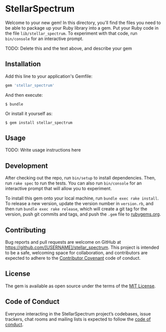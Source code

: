 # StellarSpectrum

Welcome to your new gem! In this directory, you'll find the files you need to be able to package up your Ruby library into a gem. Put your Ruby code in the file `lib/stellar_spectrum`. To experiment with that code, run `bin/console` for an interactive prompt.

TODO: Delete this and the text above, and describe your gem

## Installation

Add this line to your application's Gemfile:

```ruby
gem 'stellar_spectrum'
```

And then execute:

    $ bundle

Or install it yourself as:

    $ gem install stellar_spectrum

## Usage

TODO: Write usage instructions here

## Development

After checking out the repo, run `bin/setup` to install dependencies. Then, run `rake spec` to run the tests. You can also run `bin/console` for an interactive prompt that will allow you to experiment.

To install this gem onto your local machine, run `bundle exec rake install`. To release a new version, update the version number in `version.rb`, and then run `bundle exec rake release`, which will create a git tag for the version, push git commits and tags, and push the `.gem` file to [rubygems.org](https://rubygems.org).

## Contributing

Bug reports and pull requests are welcome on GitHub at https://github.com/[USERNAME]/stellar_spectrum. This project is intended to be a safe, welcoming space for collaboration, and contributors are expected to adhere to the [Contributor Covenant](http://contributor-covenant.org) code of conduct.

## License

The gem is available as open source under the terms of the [MIT License](https://opensource.org/licenses/MIT).

## Code of Conduct

Everyone interacting in the StellarSpectrum project’s codebases, issue trackers, chat rooms and mailing lists is expected to follow the [code of conduct](https://github.com/[USERNAME]/stellar_spectrum/blob/master/CODE_OF_CONDUCT.md).
